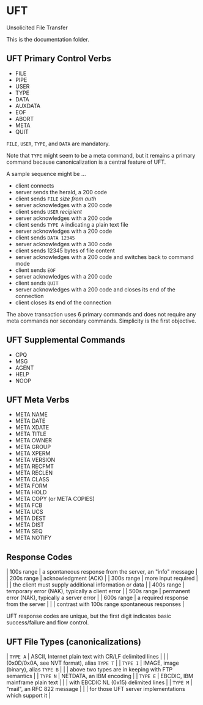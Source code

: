 # UFT

Unsolicited File Transfer

This is the documentation folder.

## UFT Primary Control Verbs

* FILE
* PIPE
* USER
* TYPE
* DATA
* AUXDATA
* EOF
* ABORT
* META
* QUIT

`FILE`, `USER`, `TYPE`, and `DATA` are mandatory.

Note that `TYPE` might seem to be a meta command,
but it remains a primary command because canonicalization is a
central feature of UFT.

A sample sequence might be ...
* client connects
* server sends the herald, a 200 code
* client sends `FILE` *size* *from* *auth*
* server acknowledges with a 200 code
* client sends `USER` *recipient*
* server acknowledges with a 200 code
* client sends `TYPE A` indicating a plain text file
* server acknowledges with a 200 code
* client sends `DATA 12345`
* server acknowledges with a 300 code
* client sends 12345 bytes of file content
* server acknowledges with a 200 code and switches back to command mode
* client sends `EOF`
* server acknowledges with a 200 code
* client sends `QUIT`
* server acknowledges with a 200 code and closes its end of the connection
* client closes its end of the connection

The above transaction uses 6 primary commands and does not require any
meta commands nor secondary commands. Simplicity is the first objective.

## UFT Supplemental Commands

* CPQ
* MSG
* AGENT
* HELP
* NOOP

## UFT Meta Verbs

* META NAME
* META DATE
* META XDATE
* META TITLE
* META OWNER
* META GROUP
* META XPERM
* META VERSION
* META RECFMT
* META RECLEN
* META CLASS
* META FORM
* META HOLD
* META COPY (or META COPIES)
* META FCB
* META UCS
* META DEST
* META DIST
* META SEQ
* META NOTIFY

## Response Codes

| 100s range | a spontaneous response from the server, an "info" message |
| 200s range | acknowledgment (ACK)                                      |
| 300s range | more input required                                       |
|            | the client must supply additional information or data     |
| 400s range | temporary error (NAK), typically a client error           |
| 500s range | permanent error (NAK), typically a server error           |
| 600s range | a required response from the server                       |
|            | contrast with 100s range spontaneous responses            |

UFT response codes are unique, but the first digit indicates basic
success/failure and flow control.

## UFT File Types (canonicalizations)

|  `TYPE A`  | ASCII, Internet plain text with CR/LF delimited lines     |
|            | (0x0D/0x0A, see NVT format), alias `TYPE T`               |
|  `TYPE I`  | IMAGE, image (binary), alias `TYPE B`                     |
|            | above two types are in keeping with FTP semantics         |
|  `TYPE N`  | NETDATA, an IBM encoding                                  |
|  `TYPE E`  | EBCDIC, IBM mainframe plain text                          |
|            | with EBCDIC NL (0x15) delimited lines                     |
|  `TYPE M`  | "mail", an RFC 822 message                                |
|            | for those UFT server implementations which support it     |



